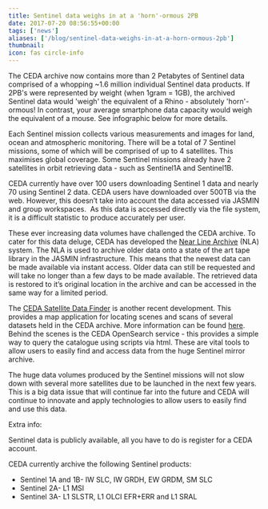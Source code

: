 ```yaml
---
title: Sentinel data weighs in at a 'horn'-ormous 2PB
date: 2017-07-20 08:56:55+00:00
tags: ['news']
aliases: ['/blog/sentinel-data-weighs-in-at-a-horn-ormous-2pb']
thumbnail: 
icon: fas circle-info
---
```

The CEDA archive now contains more than 2 Petabytes of Sentinel data comprised of a whopping ~1.6 million individual Sentinel data products. If 2PB's were represented by weight (when 1gram = 1GB), the archived Sentinel data would 'weigh' the equivalent of a Rhino - absolutely 'horn'-ormous! In contrast, your average smartphone data capacity would weigh the equivalent of a mouse. See infographic below for more details.

Each Sentinel mission collects various measurements and images for land, ocean and atmospheric monitoring. There will be a total of 7 Sentinel missions, some of which will be comprised of up to 4 satellites. This maximises global coverage. Some Sentinel missions already have 2 satellites in orbit retrieving data - such as Sentinel1A and Sentinel1B.

CEDA currently have over 100 users downloading Sentinel 1 data and nearly 70 using Sentinel 2 data. CEDA users have downloaded over 500TB via the web. However, this doesn’t take into account the data accessed via JASMIN and group workspaces.  As this data is accessed directly via the file system, it is a difficult statistic to produce accurately per user.

These ever increasing data volumes have challenged the CEDA archive. To cater for this data deluge, CEDA has developed the [Near Line Archive](http://help.ceda.ac.uk/article/265-nla) (NLA) system. The NLA is used to archive older data onto a state of the art tape library in the JASMIN infrastructure. This means that the newest data can be made available via instant access. Older data can still be requested and will take no longer than a few days to be made available. The retrieved data is restored to it’s original location in the archive and can be accessed in the same way for a limited period.

The [CEDA Satellite Data Finder](http://geo-search.ceda.ac.uk/) is another recent development. This provides a map application for locating scenes and scans of several datasets held in the CEDA archive. More information can be found [here](/news/updates/2017/2017-07-04-new-map-application-launched-ceda-satellite-data-finder/). Behind the scenes is the CEDA OpenSearch service - this provides a simple way to query the catalogue using scripts via html. These are vital tools to allow users to easily find and access data from the huge Sentinel mirror archive.

The huge data volumes produced by the Sentinel missions will not slow down with several more satellites due to be launched in the next few years. This is a big data issue that will continue far into the future and CEDA will continue to innovate and apply technologies to allow users to easily find and use this data.

Extra info:

Sentinel data is publicly available, all you have to do is register for a CEDA account.

CEDA currently archive the following Sentinel products:

* Sentinel 1A and 1B- IW SLC, IW GRDH, EW GRDM, SM SLC
* Sentinel 2A- L1 MSI
* Sentinel 3A- L1 SLSTR, L1 OLCI EFR+ERR and L1 SRAL
